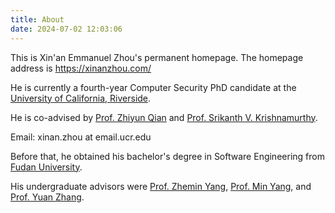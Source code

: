 ```yaml
---
title: About
date: 2024-07-02 12:03:06
---
```


This is Xin'an Emmanuel Zhou's permanent homepage. The homepage address is https://xinanzhou.com/

He is currently a fourth-year Computer Security PhD candidate at the [University of California, Riverside](https://www.cs.ucr.edu).

He is co-advised by [Prof. Zhiyun Qian](https://www.cs.ucr.edu/~zhiyunq/) and [Prof. Srikanth V. Krishnamurthy](https://www.cs.ucr.edu/~krish/).

Email: xinan.zhou at email.ucr.edu

Before that, he obtained his bachelor's degree in Software Engineering from [Fudan University](https://www.fudan.edu.cn/).

His undergraduate advisors were [Prof. Zhemin Yang](https://yangzhemin.github.io/), [Prof. Min Yang](https://scholar.google.com/citations?user=UnKf9FIAAAAJ&hl=en), and [Prof. Yuan Zhang](https://yuanxzhang.github.io/). 